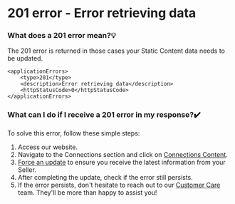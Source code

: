 ﻿---
sidebar_position: 8
---

# 201 error - Error retrieving data

### What does a 201 error mean?💡
The 201 error is returned in those cases your Static Content data needs to be updated.

```
<applicationErrors>
    <type>201</type>
    <description>Error retrieving data</description>
    <httpStatusCode>0</httpStatusCode>
</applicationErrors>
```

### What can I do if I receive a 201 error in my response?✔️
To solve this error, follow these simple steps:

1. Access our website.
2. Navigate to the Connections section and click on [Connections Content](/kb/connections/connections-content/how-to-check-my-connections-content).
4. [Force an update](/kb/connections/connections-content/how-to-check-my-connections-content#how-can-i-use-the-force-update-now-functionality) to ensure you receive the latest information from your Seller.
5. After completing the update, check if the error still persists.
6. If the error persists, don't hesitate to reach out to our [Customer Care](https://app.travelgate.com/support) team. They'll be more than happy to assist you!
